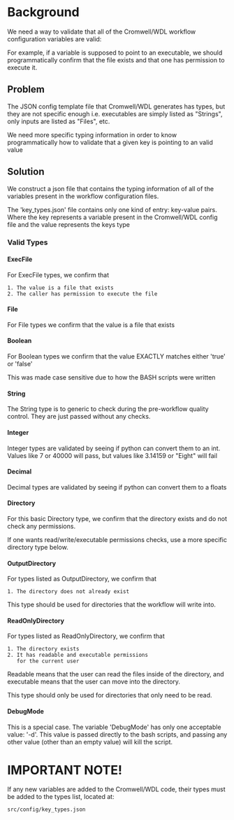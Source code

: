 # Background

We need a way to validate that all of the Cromwell/WDL workflow configuration variables are valid:

For example, if a variable is supposed to point to an executable, we should programmatically
  confirm that the file exists and that one has permission to execute it.

## Problem

The JSON config template file that Cromwell/WDL generates has types, but they are not specific enough
  i.e. executables are simply listed as "Strings", only inputs are listed as "Files", etc.

We need more specific typing information in order to know programmatically how to validate that a given key is pointing
  to an valid value

## Solution

We construct a json file that contains the typing information of all of the variables present in the workflow
  configuration files.

The 'key_types.json' file contains only one kind of entry: key-value pairs.
  Where the key represents a variable present in the Cromwell/WDL config file
  and the value represents the keys type

### Valid Types

#### ExecFile

For ExecFile types, we confirm that
    
    1. The value is a file that exists
    2. The caller has permission to execute the file

#### File

For File types we confirm that the value is a file that exists

#### Boolean

For Boolean types we confirm that the value EXACTLY matches either 'true' or 'false'

This was made case sensitive due to how the BASH scripts were written

#### String

The String type is to generic to check during the pre-workflow quality control.
They are just passed without any checks.

#### Integer

Integer types are validated by seeing if python can convert them to an int. 
  Values like 7 or 40000 will pass, but values like 3.14159 or "Eight" will fail

#### Decimal

Decimal types are validated by seeing if python can convert them to a floats
    
#### Directory

For this basic Directory type, we confirm that the directory exists
  and do not check any permissions.
  
If one wants read/write/executable permissions checks, use a more
  specific directory type below.
    
#### OutputDirectory

For types listed as OutputDirectory, we confirm that

    1. The directory does not already exist

       
This type should be used for directories that the workflow will write into.

#### ReadOnlyDirectory

For types listed as ReadOnlyDirectory, we confirm that

    1. The directory exists
    2. It has readable and executable permissions
       for the current user
       
Readable means that the user can read the files inside of the directory, and
executable means that the user can move into the directory.
       
This type should only be used for directories that only need to be read.

#### DebugMode

This is a special case. The variable 'DebugMode' has only one acceptable value: '-d'.
  This value is passed directly to the bash scripts, and passing any other value (other
  than an empty value) will kill the script.

# IMPORTANT NOTE!

 If any new variables are added to the Cromwell/WDL code, 
 their types must be added to the types list, located at:
 
 ```src/config/key_types.json```
